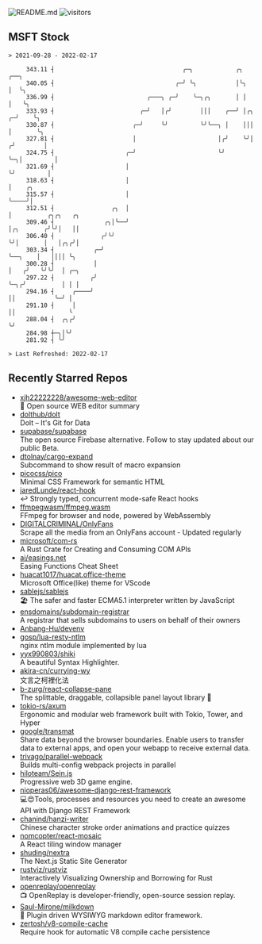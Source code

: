 ![README.md](https://github.com/Gerhut/Gerhut/workflows/README.md/badge.svg)
![visitors](https://visitors.vercel.app/Gerhut/Gerhut?token=8cf69d1f6813d272ef062726b6070c9be4ff72038cfe5a7ded7384a8da65d866)

## MSFT Stock

```
> 2021-09-28 - 2022-02-17

     343.11 ┤                                    ╭─╮            ╭╮        ╭──╮                                   
     340.05 ┤                                  ╭─╯ ╰╮           │╰╮       │  ╰╮                                  
     336.99 ┤                          ╭───╮ ╭─╯    ╰─╮╭╮       │ │       │   ╰╮                                 
     333.93 ┤                        ╭─╯   │╭╯        │││    ╭──╯ │╭╮   ╭─╯    ╰╮                                
     330.87 ┤                      ╭─╯     ╰╯         ╰╯╰──╮ │    │││   │       ╰╮                               
     327.81 ┤                      │                       │╭╯    ╰╯│  ╭╯        │                               
     324.75 ┤                    ╭─╯                       ╰╯       ╰─╮│         │                               
     321.69 ┤                    │                                    ╰╯         │                               
     318.63 ┤                    │                                               │    ╭╮                         
     315.57 ┤                    │                                               ╰────╯│                         
     312.51 ┤                ╭╮  │                                                     │          ╭╮╭╮   ╭╮      
     309.46 ┤              ╭╮│╰──╯                                                     │╭╮       ╭╯╰╯│   ││      
     306.40 ┤             ╭╯╰╯                                                         ╰╯│       │   │╭╮╭╯│      
     303.34 ┤           ╭─╯                                                              ╰──╮    │   ││││ ╰╮     
     300.28 ┤           │                                                                   │   ╭╯   ╰╯╰╯  │ ╭─╮ 
     297.22 ┤          ╭╯                                                                   ╰─╮╭╯          │ │ │ 
     294.16 ┤     ╭────╯                                                                      ││           ╰─╯ │ 
     291.10 ┤     │                                                                           ││               ╰ 
     288.04 ┤  ╭╮╭╯                                                                           ╰╯                 
     284.98 ┼─╮│╰╯                                                                                               
     281.92 ┤ ╰╯                                                                                                 

> Last Refreshed: 2022-02-17
```

## Recently Starred Repos

- [xjh22222228/awesome-web-editor](https://github.com/xjh22222228/awesome-web-editor)  
  🔨  Open source WEB editor summary
- [dolthub/dolt](https://github.com/dolthub/dolt)  
  Dolt – It's Git for Data
- [supabase/supabase](https://github.com/supabase/supabase)  
  The open source Firebase alternative. Follow to stay updated about our public Beta.
- [dtolnay/cargo-expand](https://github.com/dtolnay/cargo-expand)  
  Subcommand to show result of macro expansion
- [picocss/pico](https://github.com/picocss/pico)  
  Minimal CSS Framework for semantic HTML
- [jaredLunde/react-hook](https://github.com/jaredLunde/react-hook)  
  ↩ Strongly typed, concurrent mode-safe React hooks
- [ffmpegwasm/ffmpeg.wasm](https://github.com/ffmpegwasm/ffmpeg.wasm)  
  FFmpeg for browser and node, powered by WebAssembly
- [DIGITALCRIMINAL/OnlyFans](https://github.com/DIGITALCRIMINAL/OnlyFans)  
  Scrape all the media from an OnlyFans account - Updated regularly
- [microsoft/com-rs](https://github.com/microsoft/com-rs)  
  A Rust Crate for Creating and Consuming COM APIs
- [ai/easings.net](https://github.com/ai/easings.net)  
  Easing Functions Cheat Sheet
- [huacat1017/huacat.office-theme](https://github.com/huacat1017/huacat.office-theme)  
  Microsoft Office(like) theme for VScode
- [sablejs/sablejs](https://github.com/sablejs/sablejs)  
  🏖️ The safer and faster ECMA5.1 interpreter written by JavaScript
- [ensdomains/subdomain-registrar](https://github.com/ensdomains/subdomain-registrar)  
  A registrar that sells subdomains to users on behalf of their owners
- [Anbang-Hu/devenv](https://github.com/Anbang-Hu/devenv)  
- [gosp/lua-resty-ntlm](https://github.com/gosp/lua-resty-ntlm)  
  nginx ntlm module implemented by lua
- [yyx990803/shiki](https://github.com/yyx990803/shiki)  
  A beautiful Syntax Highlighter.
- [akira-cn/currying-wy](https://github.com/akira-cn/currying-wy)  
  文言之柯裡化法
- [b-zurg/react-collapse-pane](https://github.com/b-zurg/react-collapse-pane)  
  The splittable, draggable, collapsible panel layout library 🎉
- [tokio-rs/axum](https://github.com/tokio-rs/axum)  
  Ergonomic and modular web framework built with Tokio, Tower, and Hyper
- [google/transmat](https://github.com/google/transmat)  
  Share data beyond the browser boundaries. Enable users to transfer data to external apps, and open your webapp to receive external data.
- [trivago/parallel-webpack](https://github.com/trivago/parallel-webpack)  
  Builds multi-config webpack projects in parallel
- [hiloteam/Sein.js](https://github.com/hiloteam/Sein.js)  
  Progressive web 3D game engine.
- [nioperas06/awesome-django-rest-framework](https://github.com/nioperas06/awesome-django-rest-framework)  
   💻😍Tools, processes and resources you need to create an awesome API with Django REST Framework
- [chanind/hanzi-writer](https://github.com/chanind/hanzi-writer)  
  Chinese character stroke order animations and practice quizzes
- [nomcopter/react-mosaic](https://github.com/nomcopter/react-mosaic)  
  A React tiling window manager
- [shuding/nextra](https://github.com/shuding/nextra)  
  The Next.js Static Site Generator
- [rustviz/rustviz](https://github.com/rustviz/rustviz)  
  Interactively Visualizing Ownership and Borrowing for Rust
- [openreplay/openreplay](https://github.com/openreplay/openreplay)  
  :tv: OpenReplay is developer-friendly, open-source session replay.
- [Saul-Mirone/milkdown](https://github.com/Saul-Mirone/milkdown)  
  🍼 Plugin driven WYSIWYG  markdown editor framework.
- [zertosh/v8-compile-cache](https://github.com/zertosh/v8-compile-cache)  
  Require hook for automatic V8 compile cache persistence
